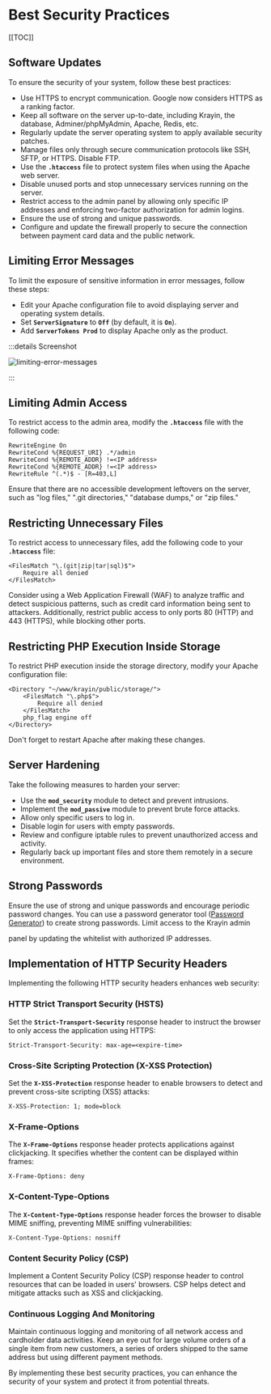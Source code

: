 # Best Security Practices

[[TOC]]

## Software Updates

To ensure the security of your system, follow these best practices:

- Use HTTPS to encrypt communication. Google now considers HTTPS as a ranking factor.
- Keep all software on the server up-to-date, including Krayin, the database, Adminer/phpMyAdmin, Apache, Redis, etc.
- Regularly update the server operating system to apply available security patches.
- Manage files only through secure communication protocols like SSH, SFTP, or HTTPS. Disable FTP.
- Use the **`.htaccess`** file to protect system files when using the Apache web server.
- Disable unused ports and stop unnecessary services running on the server.
- Restrict access to the admin panel by allowing only specific IP addresses and enforcing two-factor authorization for admin logins.
- Ensure the use of strong and unique passwords.
- Configure and update the firewall properly to secure the connection between payment card data and the public network.

## Limiting Error Messages

To limit the exposure of sensitive information in error messages, follow these steps:

- Edit your Apache configuration file to avoid displaying server and operating system details.
- Set **`ServerSignature`** to **`Off`** (by default, it is **`On`**).
- Add **`ServerTokens Prod`** to display Apache only as the product.

:::details Screenshot

![limiting-error-messages](../../assets/images/advanced-topics/limiting-error-messages.jpg)

:::

## Limiting Admin Access

To restrict access to the admin area, modify the **`.htaccess`** file with the following code:

```apacheconf
RewriteEngine On
RewriteCond %{REQUEST_URI} .*/admin
RewriteCond %{REMOTE_ADDR} !=<IP address>
RewriteCond %{REMOTE_ADDR} !=<IP address>
RewriteRule ^(.*)$ - [R=403,L]
```

Ensure that there are no accessible development leftovers on the server, such as "log files," ".git directories," "database dumps," or "zip files."

## Restricting Unnecessary Files

To restrict access to unnecessary files, add the following code to your **`.htaccess`** file:

```apacheconf
<FilesMatch "\.(git|zip|tar|sql)$">
    Require all denied
</FilesMatch>
```

Consider using a Web Application Firewall (WAF) to analyze traffic and detect suspicious patterns, such as credit card information being sent to attackers. Additionally, restrict public access to only ports 80 (HTTP) and 443 (HTTPS), while blocking other ports.

## Restricting PHP Execution Inside Storage

To restrict PHP execution inside the storage directory, modify your Apache configuration file:

```apacheconf
<Directory "~/www/krayin/public/storage/">
    <FilesMatch "\.php$">
        Require all denied
    </FilesMatch>
    php_flag engine off
</Directory>
```

Don't forget to restart Apache after making these changes.

## Server Hardening

Take the following measures to harden your server:

- Use the **`mod_security`** module to detect and prevent intrusions.
- Implement the **`mod_passive`** module to prevent brute force attacks.
- Allow only specific users to log in.
- Disable login for users with empty passwords.
- Review and configure iptable rules to prevent unauthorized access and activity.
- Regularly back up important files and store them remotely in a secure environment.

## Strong Passwords

Ensure the use of strong and unique passwords and encourage periodic password changes. You can use a password generator tool ([Password Generator](https://passwords-generator.org/)) to create strong passwords. Limit access to the Krayin admin

 panel by updating the whitelist with authorized IP addresses.

## Implementation of HTTP Security Headers

Implementing the following HTTP security headers enhances web security:

### HTTP Strict Transport Security (HSTS)

Set the **`Strict-Transport-Security`** response header to instruct the browser to only access the application using HTTPS:

```
Strict-Transport-Security: max-age=<expire-time>
```

### Cross-Site Scripting Protection (X-XSS Protection)

Set the **`X-XSS-Protection`** response header to enable browsers to detect and prevent cross-site scripting (XSS) attacks:

```
X-XSS-Protection: 1; mode=block
```

### X-Frame-Options​

The **`X-Frame-Options`** response header protects applications against clickjacking. It specifies whether the content can be displayed within frames:

```
X-Frame-Options: deny
```

### X-Content-Type-Options​

The **`X-Content-Type-Options`** response header forces the browser to disable MIME sniffing, preventing MIME sniffing vulnerabilities:

```
X-Content-Type-Options: nosniff
```

### Content Security Policy (CSP)

Implement a Content Security Policy (CSP) response header to control resources that can be loaded in users' browsers. CSP helps detect and mitigate attacks such as XSS and clickjacking.

### Continuous Logging And Monitoring

Maintain continuous logging and monitoring of all network access and cardholder data activities. Keep an eye out for large volume orders of a single item from new customers, a series of orders shipped to the same address but using different payment methods.

By implementing these best security practices, you can enhance the security of your system and protect it from potential threats.